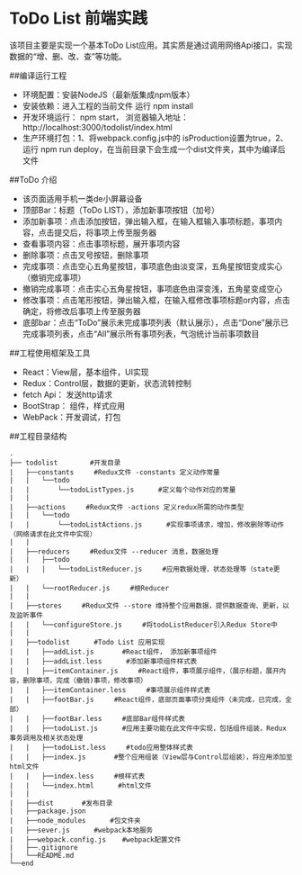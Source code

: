 # ToDo List 前端实践
该项目主要是实现一个基本ToDo List应用。其实质是通过调用网络Api接口，实现数据的“增、删、改、查”等功能。

##编译运行工程
- 环境配置：安装NodeJS（最新版集成npm版本）
- 安装依赖：进入工程的当前文件 运行 npm install 
- 开发环境运行： npm start， 浏览器输入地址： http://localhost:3000/todolist/index.html
- 生产环境打包：1、将webpack.config.js中的 isProduction设置为true，2、运行 npm run deploy，在当前目录下会生成一个dist文件夹，其中为编译后文件

##ToDo 介绍
  - 该页面适用手机一类de小屏幕设备
  - 顶部Bar：标题（ToDo LIST），添加新事项按钮（加号）
  - 添加新事项：点击添加按钮，弹出输入框，在输入框输入事项标题，事项内容，点击提交后，将事项上传至服务器
  - 查看事项内容：点击事项标题，展开事项内容
  - 删除事项：点击叉号按钮，删除事项
  - 完成事项：点击空心五角星按钮，事项底色由淡变深，五角星按钮变成实心（撤销完成事项）
  - 撤销完成事项：点击实心五角星按钮，事项底色由深变浅，五角星变成空心
  - 修改事项：点击笔形按钮，弹出输入框，在输入框修改事项标题or内容，点击确定，将修改后事项上传至服务器
  - 底部bar：点击“ToDo”展示未完成事项列表（默认展示），点击“Done”展示已完成事项列表，点击“All”展示所有事项列表，气泡统计当前事项数目

##工程使用框架及工具
 - React：View层，基本组件，UI实现
 - Redux：Control层，数据的更新，状态流转控制
 - fetch Api： 发送http请求
 - BootStrap： 组件，样式应用
 - WebPack：开发调试，打包

##工程目录结构
```
.
├── todolist        #开发目录  
|   ├──constants     #Redux文件 -constants 定义动作常量  
|   |   └──todo  
|   |       └──todoListTypes.js      #定义每个动作对应的常量  
|   |  
|   ├──actions     #Redux文件 -actions 定义redux所需的动作类型  
|   |   └──todo          
|   |       └──todoListActions.js      #实现事项请求，增加，修改删除等动作（网络请求在此文件中实现）
|   |
|   ├──reducers     #Redux文件 --reducer 消息，数据处理
|   |   ├──todo
|   |   |   └──todoListReducer.js     #应用数据处理，状态处理等（state更新）
|   |   └──rootReducer.js     #根Reducer
|   |
|   ├──stores     #Redux文件 --store 维持整个应用数据，提供数据查询、更新，以及监听事件
|   |   └──configureStore.js     #将todoListReducer引入Redux Store中
|   |
|   ├──todolist      #Todo List 应用实现
|   |   ├──addList.js       #React组件， 添加新事项组件
|   |   ├──addList.less      #添加新事项组件样式表
|   |   ├──itemContainer.js     #React组件，事项展示组件，（展示标题，展开内容，删除事项，完成（撤销)事项，修改事项）
|   |   ├──itemContainer.less     #事项展示组件样式表
|   |   ├──footBar.js     #React组件，底部页面事项分类组件（未完成，已完成，全部）
|   |   ├──footBar.less     #底部Bar组件样式表
|   |   ├──todoList.js      #应用主要功能在此文件中实现，包括组件组装，Redux事务调用及相关状态处理
|   |   ├──todoList.less     #todo应用整体样式表
|   |   ├──index.js       #整个应用组装（View层与Control层组装），将应用添加至html文件
|   |   ├──index.less     #根样式表
|   |   └──index.html      #html文件
|   |
|   ├──dist       #发布目录
|   ├──package.json 
|   ├──node_modules      #包文件夹
|   ├──sever.js      #webpack本地服务
| 	├──webpack.config.js    #webpack配置文件
|   ├──.gitignore   
|   └──README.md
└──end
```
